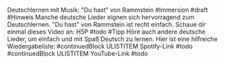 Deutschlernen mit Musik: "Du hast" von Rammstein #Immersion #draft
#Hinweis Manche deutsche Lieder eignen sich hervorragend zum Deutschlernen. "Du hast" von Rammstein ist recht einfach. Schaue dir einmal dieses Video an:
H5P #todo
#Tipp Höre auch andere deutsche Lieder, um einfach und mit Spaß Deutsch zu lernen. Hier ist eine hilfreiche Wiedergabeliste:
#continuedBlock ULISTITEM Spotify-Link #todo
#continuedBlock ULISTITEM YouTube-Link #todo